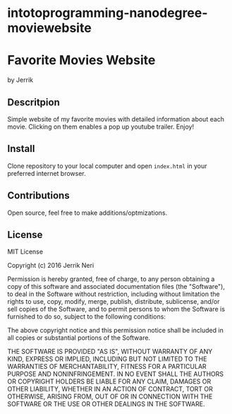 intotoprogramming-nanodegree-moviewebsite
===============================

# Favorite Movies Website
by Jerrik

## Descritpion
Simple website of my favorite movies with detailed information about each movie.
Clicking on them enables a pop up youtube trailer. Enjoy!

## Install
Clone repository to your local computer and open `index.html` in your preferred internet browser.

## Contributions
Open source, feel free to make additions/optmizations.

## License
MIT License

Copyright (c) 2016 Jerrik Neri

Permission is hereby granted, free of charge, to any person obtaining a copy
of this software and associated documentation files (the "Software"), to deal
in the Software without restriction, including without limitation the rights
to use, copy, modify, merge, publish, distribute, sublicense, and/or sell
copies of the Software, and to permit persons to whom the Software is
furnished to do so, subject to the following conditions:

The above copyright notice and this permission notice shall be included in all
copies or substantial portions of the Software.

THE SOFTWARE IS PROVIDED "AS IS", WITHOUT WARRANTY OF ANY KIND, EXPRESS OR
IMPLIED, INCLUDING BUT NOT LIMITED TO THE WARRANTIES OF MERCHANTABILITY,
FITNESS FOR A PARTICULAR PURPOSE AND NONINFRINGEMENT. IN NO EVENT SHALL THE
AUTHORS OR COPYRIGHT HOLDERS BE LIABLE FOR ANY CLAIM, DAMAGES OR OTHER
LIABILITY, WHETHER IN AN ACTION OF CONTRACT, TORT OR OTHERWISE, ARISING FROM,
OUT OF OR IN CONNECTION WITH THE SOFTWARE OR THE USE OR OTHER DEALINGS IN THE
SOFTWARE.
